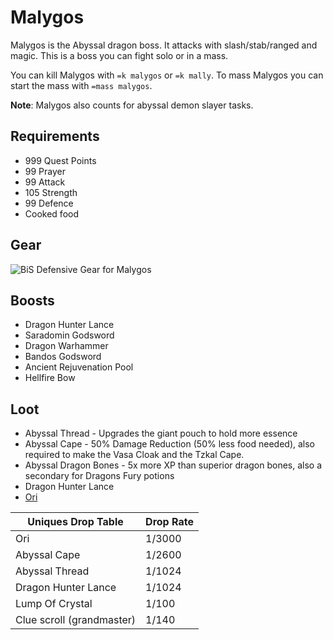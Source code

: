 # Malygos

Malygos is the Abyssal dragon boss. It attacks with slash/stab/ranged and magic. This is a boss you can fight solo or in a mass.

You can kill Malygos with `=k malygos` or `=k mally`. To mass Malygos you can start the mass with `=mass malygos`.

**Note**: Malygos also counts for abyssal demon slayer tasks.

## Requirements

* 999 Quest Points
* 99 Prayer
* 99 Attack
* 105 Strength
* 99 Defence
* Cooked food

## Gear

![BiS Defensive Gear for Malygos](../../.gitbook/assets/bis\_mally.png)

## Boosts

* Dragon Hunter Lance
* Saradomin Godsword
* Dragon Warhammer
* Bandos Godsword
* Ancient Rejuvenation Pool
* Hellfire Bow&#x20;

## Loot

* Abyssal Thread - Upgrades the giant pouch to hold more essence
* Abyssal Cape - 50% Damage Reduction (50% less food needed), also required to make the Vasa Cloak and the Tzkal Cape.
* Abyssal Dragon Bones - 5x more XP than superior dragon bones, also a secondary for Dragons Fury potions
* Dragon Hunter Lance
* [Ori](../../custom-items/pets.md#resource-gathering-and-loot-effecting-pets)

| Uniques Drop Table        | Drop Rate |
| ------------------------- | --------- |
| Ori                       | 1/3000    |
| Abyssal Cape              | 1/2600    |
| Abyssal Thread            | 1/1024    |
| Dragon Hunter Lance       | 1/1024    |
| Lump Of Crystal           | 1/100     |
| Clue scroll (grandmaster) | 1/140     |
